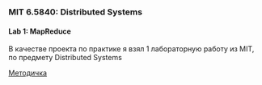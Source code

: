 ### MIT 6.5840: Distributed Systems

#### Lab 1: MapReduce

В качестве проекта по практике я взял 1 лабораторную работу из MIT, по предмету Distributed Systems

[Методичка](https://pdos.csail.mit.edu/6.824/labs/lab-mr.html)
